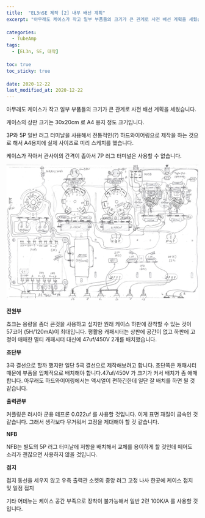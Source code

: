 ```yaml
---
title:  "EL3nSE 제작 [2] 내부 배선 계획"
excerpt: "아무래도 케이스가 작고 일부 부품들의 크기가 큰 관계로 사전 배선 계획을 세웠습니다. 케이스의 상판 크기는 30x20cm 로 A4 용지 정도 크기입니다."

categories:
  - TubeAmp
tags:
  - [EL3n, SE, 대작]

toc: true
toc_sticky: true
 
date: 2020-12-22
last_modified_at: 2020-12-22
---
```

아무래도 케이스가 작고 일부 부품들의 크기가 큰 관계로 사전 배선 계획을 세웠습니다.

케이스의 상판 크기는 30x20cm 로 A4 용지 정도 크기입니다.

3P와 5P 일반 러그 터미날을 사용해서 전통적인(?) 하드와이어링으로 제작을 하는 것으로 해서 A4용지에 실제 사이즈로 미리 스케치를 했습니다.

케이스가 작아서 관사이의 간격이 좁아서 7P 러그 터미널은 사용할 수 없습니다. 

![EL3nSE PRJ1 09](/assets/images/EL3nSE_PRJ1_09.jpg)

**전원부**

쵸크는 용량을 좀더 큰것을 사용하고 싶지만 원래 케이스 하판에 장착할 수 있는 것이 57코어 (5H/120mA)이 최대입니다. 평활용 캐패시터는 상판에 공간이 없고 하판에 고정이 애매한 멀티 캐패시터 대신에 47uf/450V 2개를 배치했습니다.

**초단부**

3극 결선으로 할까 했지만 일단 5극 결선으로 제작해보려고 합니다. 초단쪽은 캐패시터 때문에 부품을 입체적으로 배치해야 합니다.47uf/450V 가 크기가 커서 배치가 좀 애매합니다. 아무래도 하드와이어링에서는 액시얼이 편하긴한데 일단 잘 배치를 하면 될 것 같습니다.

**출력관부**

커플링은 러시아 군용 테프론 0.022uf 를 사용할 것입니다. 이게 표면 재질이 금속인 것 같습니다. 그래서 생각보다 무거워서 고정을 제대해야 할 것 같습니다.

**NFB**

NFB는 별도의 5P 러그 터미날에 저항을 배치해서 교체를 용이하게 할 것인데 떼어도 소리가 괜찮으면 사용하지 않을 것입니다.

**접지**

접지 동선을 세우지 않고 우측 출력관 소켓의 중앙 러그 고정 나사 한곳에 케이스 접지 및 일점 접지

기타 어테뉴는 케이스 공간 부족으로 장착이 불가능해서 일반 2련 100K/A 를 사용할 것입니다.

​
